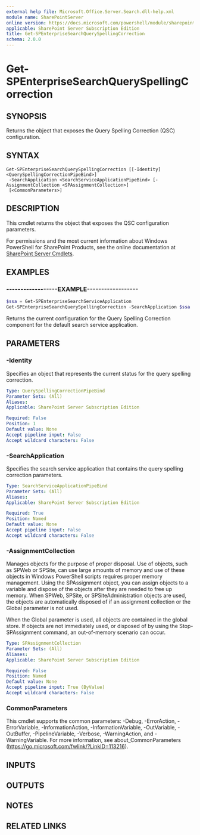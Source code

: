 ```yaml
---
external help file: Microsoft.Office.Server.Search.dll-help.xml
module name: SharePointServer
online version: https://docs.microsoft.com/powershell/module/sharepoint-server/get-spenterprisesearchqueryspellingcorrection
applicable: SharePoint Server Subscription Edition
title: Get-SPEnterpriseSearchQuerySpellingCorrection
schema: 2.0.0
---
```


# Get-SPEnterpriseSearchQuerySpellingCorrection

## SYNOPSIS
Returns the object that exposes the Query Spelling Correction (QSC) configuration.

## SYNTAX

```
Get-SPEnterpriseSearchQuerySpellingCorrection [[-Identity] <QuerySpellingCorrectionPipeBind>]
 -SearchApplication <SearchServiceApplicationPipeBind> [-AssignmentCollection <SPAssignmentCollection>]
 [<CommonParameters>]
```

## DESCRIPTION
This cmdlet returns the object that exposes the QSC configuration parameters.

For permissions and the most current information about Windows PowerShell for SharePoint Products, see the online documentation at [SharePoint Server Cmdlets](https://docs.microsoft.com/powershell/sharepoint/sharepoint-server/sharepoint-server-cmdlets).

## EXAMPLES

### ------------------EXAMPLE------------------ 
```powershell
$ssa = Get-SPEnterpriseSearchServiceApplication
Get-SPEnterpriseSearchQuerySpellingCorrection -SearchApplication $ssa
```

Returns the current configuration for the Query Spelling Correction component for the default search service application.

## PARAMETERS

### -Identity
Specifies an object that represents the current status for the query spelling correction.

```yaml
Type: QuerySpellingCorrectionPipeBind
Parameter Sets: (All)
Aliases: 
Applicable: SharePoint Server Subscription Edition

Required: False
Position: 1
Default value: None
Accept pipeline input: False
Accept wildcard characters: False
```

### -SearchApplication

Specifies the search service application that contains the query spelling correction parameters.

```yaml
Type: SearchServiceApplicationPipeBind
Parameter Sets: (All)
Aliases: 
Applicable: SharePoint Server Subscription Edition

Required: True
Position: Named
Default value: None
Accept pipeline input: False
Accept wildcard characters: False
```

### -AssignmentCollection
Manages objects for the purpose of proper disposal. Use of objects, such as SPWeb or SPSite, can use large amounts of memory and use of these objects in Windows PowerShell scripts requires proper memory management. Using the SPAssignment object, you can assign objects to a variable and dispose of the objects after they are needed to free up memory. When SPWeb, SPSite, or SPSiteAdministration objects are used, the objects are automatically disposed of if an assignment collection or the Global parameter is not used.

When the Global parameter is used, all objects are contained in the global store. If objects are not immediately used, or disposed of by using the Stop-SPAssignment command, an out-of-memory scenario can occur.

```yaml
Type: SPAssignmentCollection
Parameter Sets: (All)
Aliases: 
Applicable: SharePoint Server Subscription Edition

Required: False
Position: Named
Default value: None
Accept pipeline input: True (ByValue)
Accept wildcard characters: False
```

### CommonParameters
This cmdlet supports the common parameters: -Debug, -ErrorAction, -ErrorVariable, -InformationAction, -InformationVariable, -OutVariable, -OutBuffer, -PipelineVariable, -Verbose, -WarningAction, and -WarningVariable. For more information, see about_CommonParameters (https://go.microsoft.com/fwlink/?LinkID=113216).

## INPUTS

## OUTPUTS

## NOTES

## RELATED LINKS


